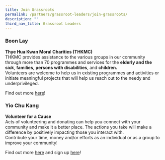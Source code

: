 ```yaml
---
title: Join Grassroots
permalink: /partners/grassroot-leaders/join-grassroots/
description: ""
third_nav_title: Grassroot Leaders
---
```

### Boon Lay  
**Thye Hua Kwan Moral Charities (THKMC)**
<br>THKMC provides assistance to the various groups in our community through more than 70 programmes and services for the&nbsp;**elderly and the sick**,&nbsp;**families**,&nbsp;**persons with disabilities**, and&nbsp;**children.**
<br>Volunteers are welcome to help us in existing programmes and activities or initiate meaningful projects that will help us reach out to the needy and underprivileged.

Find out more [here](https://www.thkmc.org.sg/volunteer/)!

### Yio Chu Kang
**Volunteer for a Cause**
<br>Acts of volunteering and donating can help you connect with your community and make it a better place. The actions you take will make a difference by positively impacting those you interact with.
<br>Contribute your time, money and/or efforts as an individual or as a group to improve your community!

Find out more [here](https://www.sg/sgcares/volunteer-for-a-cause) and sign up [here](https://www.form.gov.sg/60001bfdcc5a0d0012b96b11)!